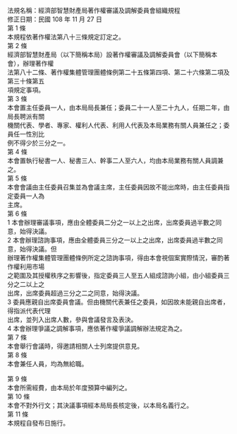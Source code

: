 法規名稱：經濟部智慧財產局著作權審議及調解委員會組織規程  
修正日期：民國 108 年 11 月 27 日  
第 1 條  
本規程依著作權法第八十三條規定訂定之。  
第 2 條  
經濟部智慧財產局（以下簡稱本局）設著作權審議及調解委員會（以下簡稱本會），辦理著作權  
法第八十二條、著作權集體管理團體條例第二十五條第四項、第二十六條第二項及第三十條第五  
項規定事項。  
第 3 條  
本會置主任委員一人，由本局局長兼任；委員二十一人至二十九人，任期二年，由局長聘派有關  
機關代表、學者、專家、權利人代表、利用人代表及本局業務有關人員兼任之；委員任一性別比  
例不得少於三分之一。  
第 4 條  
本會置執行秘書一人、秘書三人、幹事二人至六人，均由本局業務有關人員調兼之。  
第 5 條  
本會會議由主任委員召集並為會議主席，主任委員因故不能出席時，由主任委員指定委員一人為  
主席。  
第 6 條  
1 本會辦理審議事項，應由全體委員二分之一以上之出席，出席委員過半數之同意，始得決議。  
2 本會辦理諮詢事項，應由全體委員三分之一以上之出席，出席委員過半數之同意，始得決議。但  
辦理著作權集體管理團體條例所定之諮詢事項，得由本會視個案實際情況，審酌著作權利用市場  
之範圍及其授權秩序之影響後，指定委員三人至五人組成諮詢小組，由小組委員三分之二以上之  
出席，出席委員超過三分之二之同意，始得決議。  
3 委員應親自出席委員會議。但由機關代表兼任之委員，如因故未能親自出席者，得指派代表代理  
出席，並列入出席人數，參與會議發言及表決。  
4 本會辦理爭議之調解事項，應依著作權爭議調解辦法規定為之。  
第 7 條  
本會舉行會議時，得邀請相關人士列席提供意見。  
第 8 條  
本會兼任人員，均為無給職。  


第 9 條  
本會所需經費，由本局於年度預算中編列之。  
第 10 條  
本會不對外行文；其決議事項經本局局長核定後，以本局名義行之。  
第 11 條  
本規程自發布日施行。  


